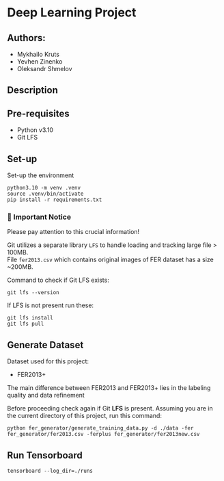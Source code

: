 # Deep Learning Project

## Authors:

* Mykhailo Kruts
* Yevhen Zinenko
* Oleksandr Shmelov

## Description


## Pre-requisites

* Python v3.10
* Git LFS

## Set-up

Set-up the environment

```
python3.10 -m venv .venv
source .venv/bin/activate
pip install -r requirements.txt
```

### 🚨 Important Notice
Please pay attention to this crucial information!  

Git utilizes a separate library `LFS` to handle loading and tracking large file > 100MB.  
File `fer2013.csv` which contains original images of FER dataset has a size ~200MB.

Command to check if Git LFS exists:
```
git lfs --version
```

If LFS is not present run these:
```
git lfs install 
git lfs pull
```

## Generate Dataset

Dataset used for this project:
- FER2013+

The main difference between FER2013 and FER2013+ lies in the labeling quality and data refinement

Before proceeding check again if Git **LFS** is present.
Assuming you are in the current directory of this project, run this command:

```
python fer_generator/generate_training_data.py -d ./data -fer fer_generator/fer2013.csv -ferplus fer_generator/fer2013new.csv
```

## Run Tensorboard
```
tensorboard --log_dir=./runs
```